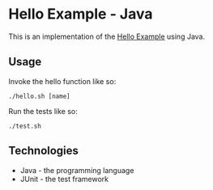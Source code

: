 # Hello Example - Java

This is an implementation of the [Hello Example](../README.md) using Java.

## Usage

Invoke the hello function like so:

```
./hello.sh [name]
```

Run the tests like so:

```
./test.sh
```

## Technologies

* Java - the programming language
* JUnit - the test framework
